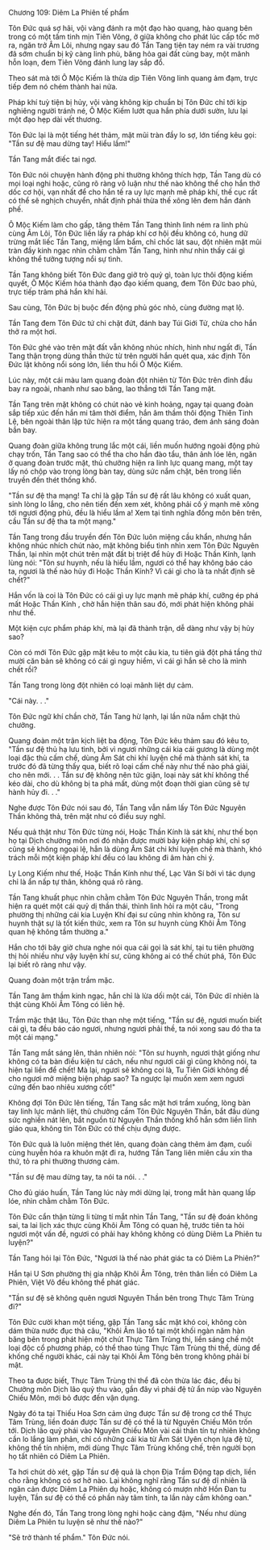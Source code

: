 




Chương 109: Diêm La Phiên tế phẩm


Tôn Đức quá sợ hãi, vội vàng đánh ra một đạo hào quang, hào quang bên trong có một tấm tinh mịn Tiên Võng, ở giữa không cho phát lúc cấp tốc mở ra, ngăn trở Âm Lôi, nhưng ngay sau đó Tần Tang tiện tay ném ra vài trương đã sớm chuẩn bị kỹ càng linh phù, băng hỏa gai đất cùng bay, một mãnh hỗn loạn, đem Tiên Võng đánh lung lay sắp đổ.

Theo sát mà tới Ô Mộc Kiếm là thừa dịp Tiên Võng linh quang ảm đạm, trực tiếp đem nó chém thành hai nửa.

Pháp khí tuỳ tiện bị hủy, vội vàng không kịp chuẩn bị Tôn Đức chỉ tới kịp nghiêng người tránh né, Ô Mộc Kiếm lướt qua hắn phía dưới sườn, lưu lại một đạo hẹp dài vết thương.

Tôn Đức lại là một tiếng hét thảm, mặt mũi tràn đầy lo sợ, lớn tiếng kêu gọi: "Tần sư đệ mau dừng tay! Hiểu lầm!"

Tần Tang mắt điếc tai ngơ.

Tôn Đức nói chuyện hành động phi thường không thích hợp, Tần Tang dù có mọi loại nghi hoặc, cũng rõ ràng vô luận như thế nào không thể cho hắn thở dốc cơ hội, vạn nhất để cho hắn tế ra uy lực mạnh mẽ pháp khí, thế cục rất có thể sẽ nghịch chuyển, nhất định phải thừa thế xông lên đem hắn đánh phế.

Ô Mộc Kiếm làm cho gấp, tăng thêm Tần Tang thình lình ném ra linh phù cùng Âm Lôi, Tôn Đức liền lấy ra pháp khí cơ hội đều không có, hung dữ trừng mắt liếc Tần Tang, miệng lẩm bẩm, chỉ chốc lát sau, đột nhiên mặt mũi tràn đầy kinh ngạc nhìn chằm chằm Tần Tang, hình như nhìn thấy cái gì không thể tưởng tượng nổi sự tình.

Tần Tang không biết Tôn Đức đang giở trò quỷ gì, toàn lực thôi động kiếm quyết, Ô Mộc Kiếm hóa thành đạo đạo kiếm quang, đem Tôn Đức bao phủ, trực tiếp trảm phá hắn khí hải.

Sau cùng, Tôn Đức bị buộc đến động phủ góc nhỏ, cùng đường mạt lộ.

Tần Tang đem Tôn Đức tứ chi chặt đứt, đánh bay Túi Giới Tử, chừa cho hắn thở ra một hơi.

Tôn Đức ghé vào trên mặt đất vẫn không nhúc nhích, hình như ngất đi, Tần Tang thận trọng dùng thần thức từ trên người hắn quét qua, xác định Tôn Đức lật không nổi sóng lớn, liền thu hồi Ô Mộc Kiếm.

Lúc này, một cái màu lam quang đoàn đột nhiên từ Tôn Đức trên đỉnh đầu bay ra ngoài, nhanh như sao băng, lao thẳng tới Tần Tang mặt.

Tần Tang trên mặt không có chút nào vẻ kinh hoảng, ngay tại quang đoàn sắp tiếp xúc đến hắn mi tâm thời điểm, hắn âm thầm thôi động Thiên Tinh Lệ, bên ngoài thân lập tức hiện ra một tầng quang tráo, đem ánh sáng đoàn bắn bay.

Quang đoàn giữa không trung lắc một cái, liền muốn hướng ngoài động phủ chạy trốn, Tần Tang sao có thể tha cho hắn đào tẩu, thân ảnh lóe lên, ngăn ở quang đoàn trước mặt, thủ chưởng hiện ra linh lực quang mang, một tay lấy nó chộp vào trong lòng bàn tay, dùng sức nắm chặt, bên trong liền truyền đến thét thống khổ.

"Tần sư đệ tha mạng! Ta chỉ là gặp Tần sư đệ rất lâu không có xuất quan, sinh lòng lo lắng, cho nên tiến đến xem xét, không phải cố ý mạnh mẽ xông tới ngươi động phủ, đều là hiểu lầm a! Xem tại tình nghĩa đồng môn bên trên, cầu Tần sư đệ tha ta một mạng."

Tần Tang trong đầu truyền đến Tôn Đức luôn miệng cầu khẩn, nhưng hắn không nhúc nhích chút nào, mặt không biểu tình nhìn xem Tôn Đức Nguyên Thần, lại nhìn một chút trên mặt đất bị triệt để hủy đi Hoặc Thần Kính, lạnh lùng nói: "Tôn sư huynh, nếu là hiểu lầm, ngươi có thể hay không báo cáo ta, ngươi là thế nào hủy đi Hoặc Thần Kính? Vì cái gì cho là ta nhất định sẽ chết?"

Hắn vốn là coi là Tôn Đức có cái gì uy lực mạnh mẽ pháp khí, cưỡng ép phá mất Hoặc Thần Kính , chờ hắn hiện thân sau đó, mới phát hiện không phải như thế.

Một kiện cực phẩm pháp khí, mà lại đã thành trận, dễ dàng như vậy bị hủy sao?

Còn có mới Tôn Đức gặp mặt kêu to một câu kia, tu tiên giả đột phá tầng thứ mười căn bản sẽ không có cái gì nguy hiểm, vì cái gì hắn sẽ cho là mình chết rồi?

Tần Tang trong lòng đột nhiên có loại mãnh liệt dự cảm.

"Cái này. . ."

Tôn Đức ngữ khí chần chờ, Tần Tang hừ lạnh, lại lần nữa nắm chặt thủ chưởng.

Quang đoàn một trận kịch liệt ba động, Tôn Đức kêu thảm sau đó kêu to, "Tần sư đệ thủ hạ lưu tình, bởi vì ngươi những cái kia cái gương là dùng một loại đặc thù cấm chế, dùng Âm Sát chi khí luyện chế mà thành sát khí, ta trước đó đã từng thấy qua, biết rõ loại cấm chế này như thế nào phá giải, cho nên mới. . . Tần sư đệ không nên tức giận, loại này sát khí không thể kéo dài, cho dù không bị ta phá mất, dùng một đoạn thời gian cũng sẽ tự hành hủy đi. . ."

Nghe được Tôn Đức nói sau đó, Tần Tang vẫn nắm lấy Tôn Đức Nguyên Thần không thả, trên mặt như có điều suy nghĩ.

Nếu quả thật như Tôn Đức từng nói, Hoặc Thần Kính là sát khí, như thế bọn họ tại Dịch chưởng môn nơi đó nhận được mười bảy kiện pháp khí, chỉ sợ cũng sẽ không ngoại lệ, hẳn là dùng Âm Sát chi khí luyện chế mà thành, khó trách mỗi một kiện pháp khí đều có lau không đi âm hàn chi ý.

Ly Long Kiếm như thế, Hoặc Thần Kính như thế, Lạc Vân Sí bởi vì tác dụng chỉ là ẩn nấp tự thân, không quá rõ ràng.

Tần Tang khuất phục nhìn chằm chằm Tôn Đức Nguyên Thần, trong mắt hiện ra quét một cái quỷ dị thần thái, thình lình hỏi ra một câu, "Trong phường thị những cái kia Luyện Khí đại sư cũng nhìn không ra, Tôn sư huynh thật sự là tốt kiến thức, xem ra Tôn sư huynh cùng Khôi Âm Tông quan hệ không tầm thường a."

Hắn cho tới bây giờ chưa nghe nói qua cái gọi là sát khí, tại tu tiên phường thị hỏi nhiều như vậy luyện khí sư, cũng không ai có thể chút phá, Tôn Đức lại biết rõ ràng như vậy.

Quang đoàn một trận trầm mặc.

Tần Tang âm thầm kinh ngạc, hắn chỉ là lừa dối một cái, Tôn Đức dĩ nhiên là thật cùng Khôi Âm Tông có liên hệ.

Trầm mặc thật lâu, Tôn Đức than nhẹ một tiếng, "Tần sư đệ, ngươi muốn biết cái gì, ta đều báo cáo ngươi, nhưng ngươi phải thề, ta nói xong sau đó tha ta một cái mạng."

Tần Tang mắt sáng lên, thản nhiên nói: "Tôn sư huynh, ngươi thật giống như không có ta bàn điều kiện tư cách, nếu như ngươi cái gì cũng không nói, ta hiện tại liền để chết! Mà lại, ngươi sẽ không coi là, Tu Tiên Giới không để cho ngươi mở miệng biện pháp sao? Ta ngược lại muốn xem xem ngươi cứng đến bao nhiêu xương cốt!"

Không đợi Tôn Đức lên tiếng, Tần Tang sắc mặt hơi trầm xuống, lòng bàn tay linh lực mãnh liệt, thủ chưởng cầm Tôn Đức Nguyên Thần, bắt đầu dùng sức nghiền nát lên, bắt nguồn từ Nguyên Thần thống khổ hắn sớm liền lĩnh giáo qua, không tin Tôn Đức có thể chịu đựng được.

Tôn Đức quả là luôn miệng thét lên, quang đoàn càng thêm ảm đạm, cuối cùng huyễn hóa ra khuôn mặt đi ra, hướng Tần Tang liên miên cầu xin tha thứ, tỏ ra phi thường thương cảm.

"Tần sư đệ mau dừng tay, ta nói ta nói. . ."

Cho đủ giáo huấn, Tần Tang lúc này mới dừng lại, trong mắt hàn quang lấp lóe, nhìn chằm chằm Tôn Đức.

Tôn Đức cẩn thận từng li từng tí mắt nhìn Tần Tang, "Tần sư đệ đoán không sai, ta lai lịch xác thực cùng Khôi Âm Tông có quan hệ, trước tiên ta hỏi ngươi một vấn đề, ngươi có phải hay không không có dùng Diêm La Phiên tu luyện?"

Tần Tang hỏi lại Tôn Đức, "Ngươi là thế nào phát giác ta có Diêm La Phiên?"

Hắn tại U Sơn phường thị gia nhập Khôi Âm Tông, trên thân liền có Diêm La Phiên, Việt Võ đều không thể phát giác.

"Tần sư đệ sẽ không quên ngươi Nguyên Thần bên trong Thực Tâm Trùng đi?"

Tôn Đức cười khan một tiếng, gặp Tần Tang sắc mặt khó coi, không còn dám thừa nước đục thả câu, "Khôi Âm lão tổ tại một khối ngàn năm hàn băng bên trong phát hiện một chút Thực Tâm Trùng thi, liền sáng chế một loại độc cổ phương pháp, có thể thao túng Thực Tâm Trùng thi thể, dùng để khống chế người khác, cái này tại Khôi Âm Tông bên trong không phải bí mật.

Theo ta được biết, Thực Tâm Trùng thi thể đã còn thừa lác đác, đều bị Chưởng môn Dịch lão quỷ thu vào, gần đây vì phái đệ tử ẩn núp vào Nguyên Chiếu Môn, mới bỏ được đến vận dụng.

Ngày đó ta tại Thiếu Hoa Sơn cảm ứng được Tần sư đệ trong cơ thể Thực Tâm Trùng, liền đoán được Tần sư đệ có thể là từ Nguyên Chiếu Môn trốn tới. Dịch lão quỷ phái vào Nguyên Chiếu Môn vài cái thân tín tự nhiên không cần lo lắng làm phản, chỉ có những cái kia từ Âm Sát Uyên chọn lựa đệ tử, không thể tín nhiệm, mới dùng Thực Tâm Trùng khống chế, trên người bọn họ tất nhiên có Diêm La Phiên.

Ta hơi chút dò xét, gặp Tần sư đệ quả là chọn Địa Trầm Động tạp dịch, liền cho rằng không có sơ hở nào. Lại không nghĩ rằng Tần sư đệ dĩ nhiên là ngăn cản được Diêm La Phiên dụ hoặc, không có mượn nhờ Hồn Đan tu luyện, Tần sư đệ có thể có phần này tâm tính, ta lần này cắm không oan."

Nghe đến đó, Tần Tang trong lòng nghi hoặc càng đậm, "Nếu như dùng Diêm La Phiên tu luyện sẽ như thế nào?"

"Sẽ trở thành tế phẩm." Tôn Đức nói.




